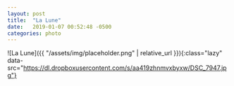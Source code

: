 ```yaml
---
layout: post
title:  "La Lune"
date:   2019-01-07 00:52:48 -0500
categories: photo
---
```


![La Lune]({{ "/assets/img/placeholder.png" | relative_url }}){:class="lazy" data-src="https://dl.dropboxusercontent.com/s/aa419zhnmvxbyxw/DSC_7947.jpg"}